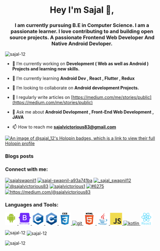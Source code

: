 <h1 align="center">Hey I'm Sajal 👋,</h1>
<h3 align="center">I am currently pursuing B.E in Computer Science. I am a passionate learner. I love contributing to and building open source projects. A passionate Frontend Web Developer And Native Android Devloper.</h3>

<p align="left"> <img src="https://komarev.com/ghpvc/?username=sajal-12&label=Profile%20views&color=0e75b6&style=flat" alt="sajal-12" /> </p>

- 🔭 I’m currently working on **Development ( Web as well as Android ) Projects and learning new skills.**

- 🌱 I’m currently learning **Android Dev , React , Flutter , Redux**

- 👯 I’m looking to collaborate on **Android development Projects.**

- 📝 I regularly write articles on [https://medium.com/me/stories/public](https://medium.com/me/stories/public)

- 💬 Ask me about **Android Devlopment , Front-End Web Development , JAVA**

- 📫 How to reach me **sajalvictorious83@gmail.com**

[![An image of @sajal_12's Holopin badges, which is a link to view their full Holopin profile](https://holopin.me/sajal_12)](https://holopin.io/@sajal_12)


### Blogs posts
<!-- BLOG-POST-LIST:START -->
<!-- BLOG-POST-LIST:END -->

<h3 align="left">Connect with me:</h3>
<p align="left">
<a href="https://twitter.com/sajalswapnil1" target="blank"><img align="center" src="https://raw.githubusercontent.com/rahuldkjain/github-profile-readme-generator/master/src/images/icons/Social/twitter.svg" alt="sajalswapnil1" height="30" width="40" /></a>
<a href="https://linkedin.com/in/sajal-swapnil-a93a741ba" target="blank"><img align="center" src="https://raw.githubusercontent.com/rahuldkjain/github-profile-readme-generator/master/src/images/icons/Social/linked-in-alt.svg" alt="sajal-swapnil-a93a741ba" height="30" width="40" /></a>
<a href="https://instagram.com/_sajal_swapnil12" target="blank"><img align="center" src="https://raw.githubusercontent.com/rahuldkjain/github-profile-readme-generator/master/src/images/icons/Social/instagram.svg" alt="_sajal_swapnil12" height="30" width="40" /></a>
<a href="https://medium.com/@sajalvictorious83" target="blank"><img align="center" src="https://raw.githubusercontent.com/rahuldkjain/github-profile-readme-generator/master/src/images/icons/Social/medium.svg" alt="@sajalvictorious83" height="30" width="40" /></a>
<a href="https://www.hackerrank.com/sajalvictorious1" target="blank"><img align="center" src="https://raw.githubusercontent.com/rahuldkjain/github-profile-readme-generator/master/src/images/icons/Social/hackerrank.svg" alt="sajalvictorious1" height="30" width="40" /></a>
<a href="https://discord.gg/#6275" target="blank"><img align="center" src="https://raw.githubusercontent.com/rahuldkjain/github-profile-readme-generator/master/src/images/icons/Social/discord.svg" alt="#6275" height="30" width="40" /></a>
<a href="/https://medium.com/@sajalvictorious83" target="blank"><img align="center" src="https://raw.githubusercontent.com/rahuldkjain/github-profile-readme-generator/master/src/images/icons/Social/rss.svg" alt="https://medium.com/@sajalvictorious83" height="30" width="40" /></a>
</p>

<h3 align="left">Languages and Tools:</h3>
<p align="left"> <a href="https://developer.android.com" target="_blank" rel="noreferrer"> <img src="https://raw.githubusercontent.com/devicons/devicon/master/icons/android/android-original-wordmark.svg" alt="android" width="40" height="40"/> </a> <a href="https://getbootstrap.com" target="_blank" rel="noreferrer"> <img src="https://raw.githubusercontent.com/devicons/devicon/master/icons/bootstrap/bootstrap-plain-wordmark.svg" alt="bootstrap" width="40" height="40"/> </a> <a href="https://www.cprogramming.com/" target="_blank" rel="noreferrer"> <img src="https://raw.githubusercontent.com/devicons/devicon/master/icons/c/c-original.svg" alt="c" width="40" height="40"/> </a> <a href="https://www.w3schools.com/cpp/" target="_blank" rel="noreferrer"> <img src="https://raw.githubusercontent.com/devicons/devicon/master/icons/cplusplus/cplusplus-original.svg" alt="cplusplus" width="40" height="40"/> </a> <a href="https://www.w3schools.com/css/" target="_blank" rel="noreferrer"> <img src="https://raw.githubusercontent.com/devicons/devicon/master/icons/css3/css3-original-wordmark.svg" alt="css3" width="40" height="40"/> </a> <a href="https://git-scm.com/" target="_blank" rel="noreferrer"> <img src="https://www.vectorlogo.zone/logos/git-scm/git-scm-icon.svg" alt="git" width="40" height="40"/> </a> <a href="https://www.w3.org/html/" target="_blank" rel="noreferrer"> <img src="https://raw.githubusercontent.com/devicons/devicon/master/icons/html5/html5-original-wordmark.svg" alt="html5" width="40" height="40"/> </a> <a href="https://www.java.com" target="_blank" rel="noreferrer"> <img src="https://raw.githubusercontent.com/devicons/devicon/master/icons/java/java-original.svg" alt="java" width="40" height="40"/> </a> <a href="https://developer.mozilla.org/en-US/docs/Web/JavaScript" target="_blank" rel="noreferrer"> <img src="https://raw.githubusercontent.com/devicons/devicon/master/icons/javascript/javascript-original.svg" alt="javascript" width="40" height="40"/> </a> <a href="https://kotlinlang.org" target="_blank" rel="noreferrer"> <img src="https://www.vectorlogo.zone/logos/kotlinlang/kotlinlang-icon.svg" alt="kotlin" width="40" height="40"/> </a> <a href="https://reactjs.org/" target="_blank" rel="noreferrer"> <img src="https://raw.githubusercontent.com/devicons/devicon/master/icons/react/react-original-wordmark.svg" alt="react" width="40" height="40"/> </a> </p>

<p><img align="left" src="https://github-readme-stats.vercel.app/api/top-langs?username=sajal-12&show_icons=true&locale=en&layout=compact" alt="sajal-12" /></p>

<p>&nbsp;<img align="center" src="https://github-readme-stats.vercel.app/api?username=sajal-12&show_icons=true&locale=en" alt="sajal-12" /></p>

<p><img align="center" src="https://github-readme-streak-stats.herokuapp.com/?user=sajal-12&" alt="sajal-12" /></p>
